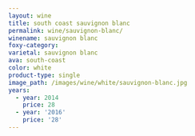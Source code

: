 ```yaml
---
layout: wine
title: south coast sauvignon blanc
permalink: wine/sauvignon-blanc/
winename: sauvignon blanc
foxy-category:
varietal: sauvignon blanc
ava: south-coast
color: white
product-type: single
image_path: /images/wine/white/sauvignon-blanc.jpg
years:
  - year: 2014
    price: 28
  - year: '2016'
    price: '28'
---
```



